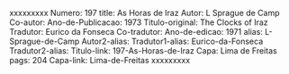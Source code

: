 xxxxxxxxx
Numero: 197
title: As Horas de Iraz
Autor: L Sprague de Camp
Co-autor: 
Ano-de-Publicacao: 1973
Titulo-original: The Clocks of Iraz
Tradutor: Eurico da Fonseca
Co-tradutor: 
Ano-de-edicao: 1971
alias: L-Sprague-de-Camp
Autor2-alias: 
Tradutor1-alias: Eurico-da-Fonseca
Tradutor2-alias: 
Titulo-link: 197-As-Horas-de-Iraz
Capa: Lima de Freitas
pags: 204
Capa-link: Lima-de-Freitas
xxxxxxxxx